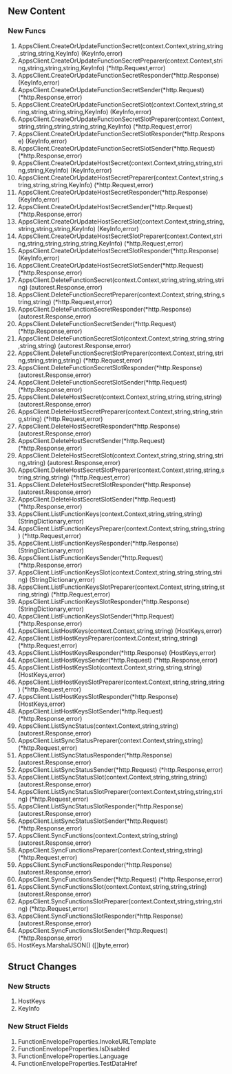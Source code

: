 ## New Content

### New Funcs

1. AppsClient.CreateOrUpdateFunctionSecret(context.Context,string,string,string,string,KeyInfo) (KeyInfo,error)
1. AppsClient.CreateOrUpdateFunctionSecretPreparer(context.Context,string,string,string,string,KeyInfo) (*http.Request,error)
1. AppsClient.CreateOrUpdateFunctionSecretResponder(*http.Response) (KeyInfo,error)
1. AppsClient.CreateOrUpdateFunctionSecretSender(*http.Request) (*http.Response,error)
1. AppsClient.CreateOrUpdateFunctionSecretSlot(context.Context,string,string,string,string,string,KeyInfo) (KeyInfo,error)
1. AppsClient.CreateOrUpdateFunctionSecretSlotPreparer(context.Context,string,string,string,string,string,KeyInfo) (*http.Request,error)
1. AppsClient.CreateOrUpdateFunctionSecretSlotResponder(*http.Response) (KeyInfo,error)
1. AppsClient.CreateOrUpdateFunctionSecretSlotSender(*http.Request) (*http.Response,error)
1. AppsClient.CreateOrUpdateHostSecret(context.Context,string,string,string,string,KeyInfo) (KeyInfo,error)
1. AppsClient.CreateOrUpdateHostSecretPreparer(context.Context,string,string,string,string,KeyInfo) (*http.Request,error)
1. AppsClient.CreateOrUpdateHostSecretResponder(*http.Response) (KeyInfo,error)
1. AppsClient.CreateOrUpdateHostSecretSender(*http.Request) (*http.Response,error)
1. AppsClient.CreateOrUpdateHostSecretSlot(context.Context,string,string,string,string,string,KeyInfo) (KeyInfo,error)
1. AppsClient.CreateOrUpdateHostSecretSlotPreparer(context.Context,string,string,string,string,string,KeyInfo) (*http.Request,error)
1. AppsClient.CreateOrUpdateHostSecretSlotResponder(*http.Response) (KeyInfo,error)
1. AppsClient.CreateOrUpdateHostSecretSlotSender(*http.Request) (*http.Response,error)
1. AppsClient.DeleteFunctionSecret(context.Context,string,string,string,string) (autorest.Response,error)
1. AppsClient.DeleteFunctionSecretPreparer(context.Context,string,string,string,string) (*http.Request,error)
1. AppsClient.DeleteFunctionSecretResponder(*http.Response) (autorest.Response,error)
1. AppsClient.DeleteFunctionSecretSender(*http.Request) (*http.Response,error)
1. AppsClient.DeleteFunctionSecretSlot(context.Context,string,string,string,string,string) (autorest.Response,error)
1. AppsClient.DeleteFunctionSecretSlotPreparer(context.Context,string,string,string,string,string) (*http.Request,error)
1. AppsClient.DeleteFunctionSecretSlotResponder(*http.Response) (autorest.Response,error)
1. AppsClient.DeleteFunctionSecretSlotSender(*http.Request) (*http.Response,error)
1. AppsClient.DeleteHostSecret(context.Context,string,string,string,string) (autorest.Response,error)
1. AppsClient.DeleteHostSecretPreparer(context.Context,string,string,string,string) (*http.Request,error)
1. AppsClient.DeleteHostSecretResponder(*http.Response) (autorest.Response,error)
1. AppsClient.DeleteHostSecretSender(*http.Request) (*http.Response,error)
1. AppsClient.DeleteHostSecretSlot(context.Context,string,string,string,string,string) (autorest.Response,error)
1. AppsClient.DeleteHostSecretSlotPreparer(context.Context,string,string,string,string,string) (*http.Request,error)
1. AppsClient.DeleteHostSecretSlotResponder(*http.Response) (autorest.Response,error)
1. AppsClient.DeleteHostSecretSlotSender(*http.Request) (*http.Response,error)
1. AppsClient.ListFunctionKeys(context.Context,string,string,string) (StringDictionary,error)
1. AppsClient.ListFunctionKeysPreparer(context.Context,string,string,string) (*http.Request,error)
1. AppsClient.ListFunctionKeysResponder(*http.Response) (StringDictionary,error)
1. AppsClient.ListFunctionKeysSender(*http.Request) (*http.Response,error)
1. AppsClient.ListFunctionKeysSlot(context.Context,string,string,string,string) (StringDictionary,error)
1. AppsClient.ListFunctionKeysSlotPreparer(context.Context,string,string,string,string) (*http.Request,error)
1. AppsClient.ListFunctionKeysSlotResponder(*http.Response) (StringDictionary,error)
1. AppsClient.ListFunctionKeysSlotSender(*http.Request) (*http.Response,error)
1. AppsClient.ListHostKeys(context.Context,string,string) (HostKeys,error)
1. AppsClient.ListHostKeysPreparer(context.Context,string,string) (*http.Request,error)
1. AppsClient.ListHostKeysResponder(*http.Response) (HostKeys,error)
1. AppsClient.ListHostKeysSender(*http.Request) (*http.Response,error)
1. AppsClient.ListHostKeysSlot(context.Context,string,string,string) (HostKeys,error)
1. AppsClient.ListHostKeysSlotPreparer(context.Context,string,string,string) (*http.Request,error)
1. AppsClient.ListHostKeysSlotResponder(*http.Response) (HostKeys,error)
1. AppsClient.ListHostKeysSlotSender(*http.Request) (*http.Response,error)
1. AppsClient.ListSyncStatus(context.Context,string,string) (autorest.Response,error)
1. AppsClient.ListSyncStatusPreparer(context.Context,string,string) (*http.Request,error)
1. AppsClient.ListSyncStatusResponder(*http.Response) (autorest.Response,error)
1. AppsClient.ListSyncStatusSender(*http.Request) (*http.Response,error)
1. AppsClient.ListSyncStatusSlot(context.Context,string,string,string) (autorest.Response,error)
1. AppsClient.ListSyncStatusSlotPreparer(context.Context,string,string,string) (*http.Request,error)
1. AppsClient.ListSyncStatusSlotResponder(*http.Response) (autorest.Response,error)
1. AppsClient.ListSyncStatusSlotSender(*http.Request) (*http.Response,error)
1. AppsClient.SyncFunctions(context.Context,string,string) (autorest.Response,error)
1. AppsClient.SyncFunctionsPreparer(context.Context,string,string) (*http.Request,error)
1. AppsClient.SyncFunctionsResponder(*http.Response) (autorest.Response,error)
1. AppsClient.SyncFunctionsSender(*http.Request) (*http.Response,error)
1. AppsClient.SyncFunctionsSlot(context.Context,string,string,string) (autorest.Response,error)
1. AppsClient.SyncFunctionsSlotPreparer(context.Context,string,string,string) (*http.Request,error)
1. AppsClient.SyncFunctionsSlotResponder(*http.Response) (autorest.Response,error)
1. AppsClient.SyncFunctionsSlotSender(*http.Request) (*http.Response,error)
1. HostKeys.MarshalJSON() ([]byte,error)

## Struct Changes

### New Structs

1. HostKeys
1. KeyInfo

### New Struct Fields

1. FunctionEnvelopeProperties.InvokeURLTemplate
1. FunctionEnvelopeProperties.IsDisabled
1. FunctionEnvelopeProperties.Language
1. FunctionEnvelopeProperties.TestDataHref
